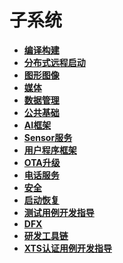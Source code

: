 # 子系统<a name="ZH-CN_TOPIC_0000001135844124"></a>

-   **[编译构建](subsys-build.md)**  
-   **[分布式远程启动](subsys-remote-start.md)**  
-   **[图形图像](subsys-graphics.md)**  
-   **[媒体](subsys-multimedia.md)**  
-   **[数据管理](subsys-data.md)**  
-   **[公共基础](subsys-utils.md)**  
-   **[AI框架](subsys-aiframework.md)**  
-   **[Sensor服务](subsys-sensor.md)**  
-   **[用户程序框架](subsys-application-framework.md)**  
-   **[OTA升级](subsys-ota-guide.md)**  
-   **[电话服务](subsys-tel.md)**
-   **[安全](subsys-security.md)**  
-   **[启动恢复](subsys-boot.md)**  
-   **[测试用例开发指导](subsys-testguide-test.md)**  
-   **[DFX](subsys-dfx.md)**  
-   **[研发工具链](subsys-toolchain.md)**  
-   **[XTS认证用例开发指导](subsys-xts-guide.md)**  


